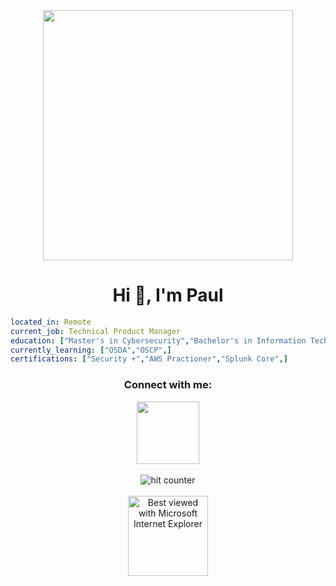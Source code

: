 <!--
**pruji/pruji** is a ✨ _special_ ✨ repository because its `README.md` (this file) appears on your GitHub profile.
-->
<div id="header" align="center">
  <img src="https://media1.tenor.com/m/ywjvYkC2QuYAAAAd/anime-go.gif" width="400"/>
</div>
<h1 align="center">Hi 👋, I'm Paul</h1>

```yaml
located_in: Remote
current_job: Technical Product Manager
education: ["Master's in Cybersecurity","Bachelor's in Information Technology: Software",]
currently_learning: ["OSDA","OSCP",]
certifications: ["Security +","AWS Practioner","Splunk Core",]
```

<h3 align="center">Connect with me:</h3>
<div id="Connect" align="center">
  <img src="https://media1.tenor.com/m/JZFx5PtapzcAAAAC/pepe-hacker-pog.gif" width="100"/>
</div>

<br>

<div align="center">
  <img src="https://profile-counter.glitch.me/pruji/count.svg" alt="hit counter" align="center">
</div>

<br>

<div align="center">
  <img src="https://github.com/fnky/fnky/raw/fnky/img/ie.jpg" alt="Best viewed with Microsoft Internet Explorer" align="center" width="128">
</div>
